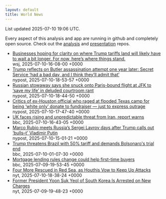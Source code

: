 ```yaml
---
layout: default
title: World News
---
```


<div markdown="0">
<div class="byline small text-muted">List updated <span class="datetime">2025-07-10 19:06 UTC</span>.</div>

<p>Every aspect of this analysis and app are running in github and completely open source. Check out the <a href="https://github.com/Castro-Media/Analysis">analysis</a> and <a href="https://github.com/Castro-Media/TopStoryReview.com">presentation</a> repos.</p>
<ul>
<li><a href='https://www.wsj.com/economy/trade/trump-tariffs-countries-goods-explained-b9878e1a'>Businesses hoping for clarity on where Trump tariffs land will likely have to wait a bit longer. For now, here&#8217;s where things stand.</a><div class='byline small text-muted'>wsj, <span class="datetime">2025-07-10-16-08-00 +0000</span></div></li>
<li><a href='https://nypost.com/2025/07/10/us-news/trump-reflects-on-butler-assassination-attempt-one-year-later-secret-service-had-a-bad-day/'>Trump reflects on Butler assassination attempt one year later: Secret Service &#8216;had a bad day, and I think they&#8217;ll admit that&#8217;</a><div class='byline small text-muted'>nypost, <span class="datetime">2025-07-10-18-53-57 +0000</span></div></li>
<li><a href='https://nypost.com/2025/07/10/us-news/russian-stowaway-who-snuck-onto-paris-bound-flight-at-jfk-will-stay-locked-up/'>Russian stowaway says she snuck onto Paris-bound flight at JFK to &#8216;save my life&#8217; in deluded courtroom rant</a><div class='byline small text-muted'>nypost, <span class="datetime">2025-07-10-18-44-50 +0000</span></div></li>
<li><a href='https://nypost.com/2025/07/10/us-news/ex-houston-mayoral-appointee-sade-perkins-humiliated-on-fundraising-page/'>Critics of ex-Houston official who raged at flooded Texas camp for being &#8216;white only&#8217; donate to fundraiser &#8212; just to express outrage</a><div class='byline small text-muted'>nypost, <span class="datetime">2025-07-10-17-47-40 +0000</span></div></li>
<li><a href='https://www.bbc.com/news/articles/c98wjzj4jlpo'>UK faces rising and unpredictable threat from Iran, report warns</a><div class='byline small text-muted'>bbc, <span class="datetime">2025-07-10-16-43-05 +0000</span></div></li>
<li><a href='https://nypost.com/2025/07/10/us-news/marco-rubio-meets-russias-sergei-lavrov-after-trump-calls-out-vladimir-putin/'>Marco Rubio meets Russia&#8217;s Sergei Lavrov days after Trump calls out &#8216;bulls&#8211;t&#8217; Vladimir Putin</a><div class='byline small text-muted'>nypost, <span class="datetime">2025-07-10-15-01-21 +0000</span></div></li>
<li><a href='https://www.bbc.com/news/articles/c784ee81y4zo'>Trump threatens Brazil with 50% tariff and demands Bolsonaro's trial end</a><div class='byline small text-muted'>bbc, <span class="datetime">2025-07-10-01-07-30 +0000</span></div></li>
<li><a href='https://www.bbc.com/news/articles/cj0mny9pm2do'>Mortgage lending rules change could help first-time buyers</a><div class='byline small text-muted'>bbc, <span class="datetime">2025-07-09-19-53-45 +0000</span></div></li>
<li><a href='https://www.nytimes.com/2025/07/10/world/middleeast/houthis-attack-crew-rescued.html'>Four More Rescued in Red Sea, as Houthis Vow to Keep Up Attacks</a><div class='byline small text-muted'>nyt, <span class="datetime">2025-07-10-18-38-24 +0000</span></div></li>
<li><a href='https://www.nytimes.com/2025/07/09/world/asia/south-korea-arrest-yoon-suk-yeol.html'>Former President Yoon Suk Yeol of South Korea Is Arrested on New Charges</a><div class='byline small text-muted'>nyt, <span class="datetime">2025-07-09-19-48-23 +0000</span></div></li>
</ul>
</div>
